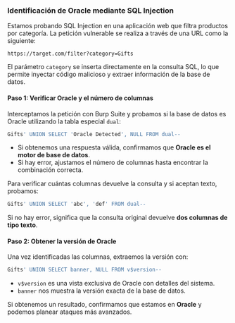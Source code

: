 ### **Identificación de Oracle mediante SQL Injection**  

Estamos probando SQL Injection en una aplicación web que filtra productos por categoría. La petición vulnerable se realiza a través de una URL como la siguiente:  

```
https://target.com/filter?category=Gifts
```
El parámetro `category` se inserta directamente en la consulta SQL, lo que permite inyectar código malicioso y extraer información de la base de datos.  

#### **Paso 1: Verificar Oracle y el número de columnas**  
Interceptamos la petición con Burp Suite y probamos si la base de datos es Oracle utilizando la tabla especial `dual`:  
```sql
Gifts' UNION SELECT 'Oracle Detected', NULL FROM dual--
```
- Si obtenemos una respuesta válida, confirmamos que **Oracle es el motor de base de datos**.  
- Si hay error, ajustamos el número de columnas hasta encontrar la combinación correcta.  

Para verificar cuántas columnas devuelve la consulta y si aceptan texto, probamos:  
```sql
Gifts' UNION SELECT 'abc', 'def' FROM dual--
```
Si no hay error, significa que la consulta original devuelve **dos columnas de tipo texto**.  

#### **Paso 2: Obtener la versión de Oracle**  
Una vez identificadas las columnas, extraemos la versión con:  
```sql
Gifts' UNION SELECT banner, NULL FROM v$version--
```
- `v$version` es una vista exclusiva de Oracle con detalles del sistema.  
- `banner` nos muestra la versión exacta de la base de datos.  

Si obtenemos un resultado, confirmamos que estamos en **Oracle** y podemos planear ataques más avanzados.

